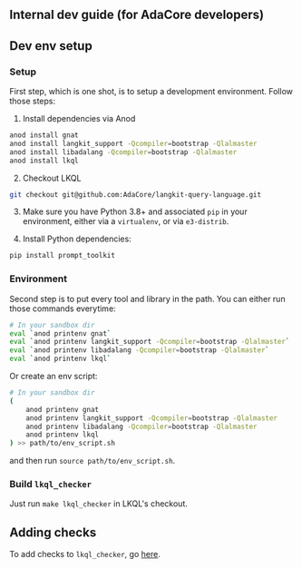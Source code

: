 Internal dev guide (for AdaCore developers)
-------------------------------------------

## Dev env setup

### Setup

First step, which is one shot, is to setup a development environment. Follow
those steps:

1. Install dependencies via Anod

```sh
anod install gnat
anod install langkit_support -Qcompiler=bootstrap -Qlalmaster
anod install libadalang -Qcompiler=bootstrap -Qlalmaster
anod install lkql
```

2. Checkout LKQL

```sh
git checkout git@github.com:AdaCore/langkit-query-language.git
```

3. Make sure you have Python 3.8+ and associated `pip` in your environment,
   either via a `virtualenv`, or via `e3-distrib`.

4. Install Python dependencies:

```sh
pip install prompt_toolkit
```

### Environment

Second step is to put every tool and library in the path. You can either run
those commands everytime:

```sh
# In your sandbox dir
eval `anod printenv gnat`
eval `anod printenv langkit_support -Qcompiler=bootstrap -Qlalmaster`
eval `anod printenv libadalang -Qcompiler=bootstrap -Qlalmaster`
eval `anod printenv lkql`
```

Or create an env script:

```sh
# In your sandbox dir
(
    anod printenv gnat
    anod printenv langkit_support -Qcompiler=bootstrap -Qlalmaster
    anod printenv libadalang -Qcompiler=bootstrap -Qlalmaster
    anod printenv lkql
) >> path/to/env_script.sh
```

and then run `source path/to/env_script.sh`.

### Build `lkql_checker`

Just run `make lkql_checker` in LKQL's checkout.

## Adding checks

To add checks to `lkql_checker`, go [here](lkql_checker/).
